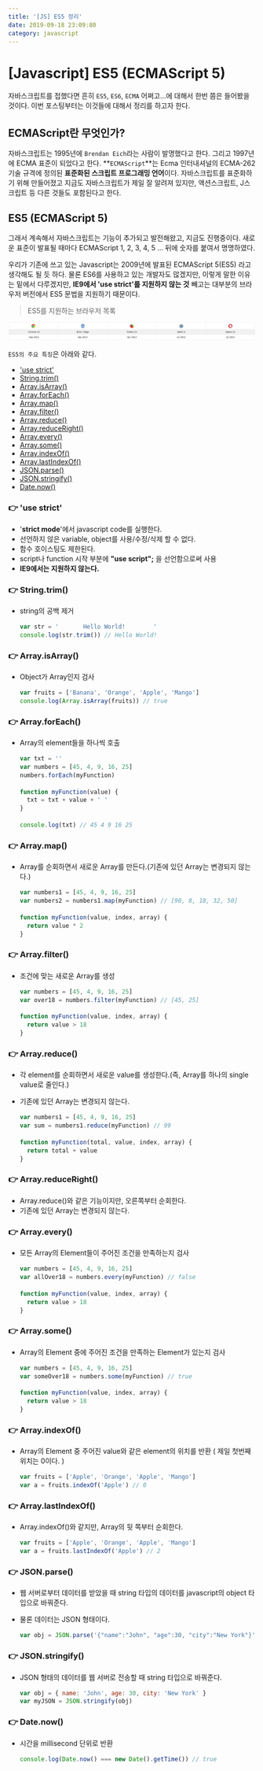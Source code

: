 ```yaml
---
title: '[JS] ES5 정리'
date: 2019-09-18 23:09:80
category: javascript
---
```


# \[Javascript\] ES5 (ECMAScript 5)

자바스크립트를 접했다면 흔히 `ES5`, `ES6`, `ECMA` 어쩌고...에 대해서 한번 쯤은 들어봤을 것이다. 이번 포스팅부터는 이것들에 대해서 정리를 하고자 한다.

## ECMAScript란 무엇인가?

자바스크립트는 1995년에 `Brendan Eich`라는 사람이 발명했다고 한다. 그리고 1997년에 ECMA 표준이 되었다고 한다. **`ECMAScript`**는 Ecma 인터내셔널의 ECMA-262 기술 규격에 정의된 **표준화된 스크립트 프로그래밍 언어**이다. 자바스크립트를 표준화하기 위해 만들어졌고 지금도 자바스크립트가 제일 잘 알려져 있지만, 액션스크립트, J스크립트 등 다른 것들도 포함된다고 한다.

## ES5 (ECMAScript 5)

그래서 계속해서 자바스크립트는 기능이 추가되고 발전해왔고, 지금도 진행중이다. 새로운 표준이 발표될 때마다 ECMAScript 1, 2, 3, 4, 5 ... 뒤에 숫자를 붙여서 명명하였다.

우리가 기존에 쓰고 있는 Javascript는 2009년에 발표된 ECMAScript 5(ES5) 라고 생각해도 될 듯 하다. 물론 ES6를 사용하고 있는 개발자도 많겠지만, 이렇게 말한 이유는 밑에서 다루겠지만, **IE9에서 'use strict'를 지원하지 않는 것** 빼고는 대부분의 브라우저 버전에서 ES5 문법을 지원하기 때문이다.

> ES5를 지원하는 브라우저 목록

![](./img/browserList.png)

`ES5의 주요 특징`은 아래와 같다.

- ['use strict'](#a-nameusestricta-use-strict)
- [String.trim()](#-stringtrim)
- [Array.isArray()](#-arrayisarray)
- [Array.forEach()](#-arrayforeach)
- [Array.map()](#-arraymap)
- [Array.filter()](#-arrayfilter)
- [Array.reduce()](#-arrayreduce)
- [Array.reduceRight()](#-arrayreduceright)
- [Array.every()](#-arrayevery)
- [Array.some()](#-arraysome)
- [Array.indexOf()](#-arrayindexof)
- [Array.lastIndexOf()](#-arraylastindexof)
- [JSON.parse()](#-jsonparse)
- [JSON.stringify()](#-jsonstringify)
- [Date.now()](#-datenow)

### <a name="usestrict"></a>:point_right: 'use strict'

- '**strict mode**'에서 javascript code를 실행한다.
- 선언하지 않은 variable, object를 사용/수정/삭제 할 수 없다.
- 함수 호이스팅도 제한된다.
- script나 function 시작 부분에 **"use script";** 을 선언함으로써 사용
- **IE9에서는 지원하지 않는다.**

### :point_right: String.trim()

- string의 공백 제거

  ```javascript
  var str = '       Hello World!        '
  console.log(str.trim()) // Hello World!
  ```

### :point_right: Array.isArray()

- Object가 Array인지 검사

  ```javascript
  var fruits = ['Banana', 'Orange', 'Apple', 'Mango']
  console.log(Array.isArray(fruits)) // true
  ```

### :point_right: Array.forEach()

- Array의 element들을 하나씩 호출

  ```javascript
  var txt = ''
  var numbers = [45, 4, 9, 16, 25]
  numbers.forEach(myFunction)

  function myFunction(value) {
    txt = txt + value + ' '
  }

  console.log(txt) // 45 4 9 16 25
  ```

### :point_right: Array.map()

- Array를 순회하면서 새로운 Array를 만든다.(기존에 있던 Array는 변경되지 않는다.)

  ```javascript
  var numbers1 = [45, 4, 9, 16, 25]
  var numbers2 = numbers1.map(myFunction) // [90, 8, 18, 32, 50]

  function myFunction(value, index, array) {
    return value * 2
  }
  ```

### :point_right: Array.filter()

- 조건에 맞는 새로운 Array를 생성

  ```javascript
  var numbers = [45, 4, 9, 16, 25]
  var over18 = numbers.filter(myFunction) // [45, 25]

  function myFunction(value, index, array) {
    return value > 18
  }
  ```

### :point_right: Array.reduce()

- 각 element를 순회하면서 새로운 value를 생성한다.(즉, Array를 하나의 single value로 줄인다.)

- 기존에 있던 Array는 변경되지 않는다.

  ```javascript
  var numbers1 = [45, 4, 9, 16, 25]
  var sum = numbers1.reduce(myFunction) // 99

  function myFunction(total, value, index, array) {
    return total + value
  }
  ```

### :point_right: Array.reduceRight()

- Array.reduce()와 같은 기능이지만, 오른쪽부터 순회한다.
- 기존에 있던 Array는 변경되지 않는다.

### :point_right: Array.every()

- 모든 Array의 Element들이 주어진 조건을 만족하는지 검사

  ```javascript
  var numbers = [45, 4, 9, 16, 25]
  var allOver18 = numbers.every(myFunction) // false

  function myFunction(value, index, array) {
    return value > 18
  }
  ```

### :point_right: Array.some()

- Array의 Element 중에 주어진 조건을 만족하는 Element가 있는지 검사

  ```javascript
  var numbers = [45, 4, 9, 16, 25]
  var someOver18 = numbers.some(myFunction) // true

  function myFunction(value, index, array) {
    return value > 18
  }
  ```

### :point_right: Array.indexOf()

- Array의 Element 중 주어진 value와 같은 element의 위치를 반환 ( 제일 첫번째 위치는 0이다. )

  ```javascript
  var fruits = ['Apple', 'Orange', 'Apple', 'Mango']
  var a = fruits.indexOf('Apple') // 0
  ```

### :point_right: Array.lastIndexOf()

- Array.indexOf()와 같지만, Array의 뒷 쪽부터 순회한다.

  ```javascript
  var fruits = ['Apple', 'Orange', 'Apple', 'Mango']
  var a = fruits.lastIndexOf('Apple') // 2
  ```

### :point_right: JSON.parse()

- 웹 서버로부터 데이터를 받았을 때 string 타입의 데이터를 javascript의 object 타입으로 바꿔준다.

- 물론 데이터는 JSON 형태이다.

  ```javascript
  var obj = JSON.parse('{"name":"John", "age":30, "city":"New York"}')
  ```

### :point_right: JSON.stringify()

- JSON 형태의 데이터를 웹 서버로 전송할 때 string 타입으로 바꿔준다.

  ```javascript
  var obj = { name: 'John', age: 30, city: 'New York' }
  var myJSON = JSON.stringify(obj)
  ```

### :point_right: Date.now()

- 시간을 millisecond 단위로 반환

  ```javascript
  console.log(Date.now() === new Date().getTime()) // true
  ```
